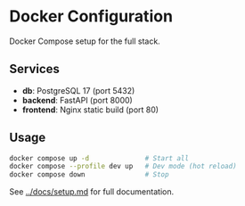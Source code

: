# Docker Configuration

Docker Compose setup for the full stack.

## Services

-   **db**: PostgreSQL 17 (port 5432)
-   **backend**: FastAPI (port 8000)
-   **frontend**: Nginx static build (port 80)

## Usage

```bash
docker compose up -d              # Start all
docker compose --profile dev up   # Dev mode (hot reload)
docker compose down               # Stop
```

See [../docs/setup.md](../docs/setup.md) for full documentation.
